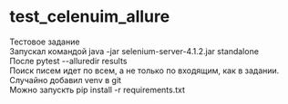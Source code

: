 # test_celenuim_allure
Тестовое задание</br>
Запускал командой java -jar selenium-server-4.1.2.jar standalone</br>
После pytest --alluredir results</br>
Поиск писем идет по всем, а не только по входящим, как в задании.</br>
Случайно добавил venv в git </br>
Можно запускть pip install -r requirements.txt </br>
